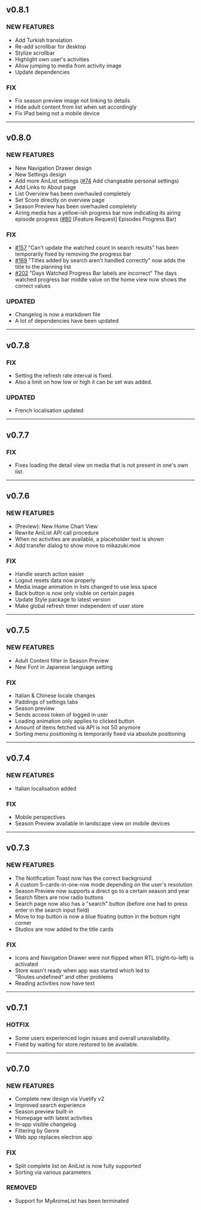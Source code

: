 ## v0.8.1

### NEW FEATURES
- Add Turkish translation
- Re-add scrollbar for desktop
- Stylize scrollbar
- Highlight own user's activities
- Allow jumping to media from activity image
- Update dependencies

### FIX
- Fix season preview image not linking to details
- Hide adult content from list when set accordingly
- Fix iPad being not a mobile device

---

## v0.8.0

### NEW FEATURES

- New Navigation Drawer design
- New Settings design
- Add more AniList settings ([#74](https://github.com/NicoAiko/mikazuki/issues/74) Add changeable personal settings)
- Add Links to About page
- List Overview has been overhauled completely
- Set Score directly on overview page
- Season Preview has been overhauled completely
- Airing media has a yellow-ish progress bar now indicating its airing episode progress ([#80](https://github.com/NicoAiko/mikazuki/issues/80) [Feature Request] Episodes Progress Bar)

### FIX

- [#157](https://github.com/NicoAiko/mikazuki/issues/157) "Can't update the watched count in search results" has been temporarily fixed by removing the progress bar
- [#169](https://github.com/NicoAiko/mikazuki/issues/169) "Titles added by search aren't handled correctly" now adds the title to the planning list
- [#202](https://github.com/NicoAiko/mikazuki/issues/202) "Days Watched Progress Bar labels are incorrect" The days watched progress bar middle value on the home view now shows the correct values

### UPDATED

- Changelog is now a markdown file
- A lot of dependencies have been updated

---

## v0.7.8

### FIX

- Setting the refresh rate interval is fixed.
- Also a limit on how low or high it can be set was added.

### UPDATED

- French localisation updated

---

## v0.7.7

### FIX

- Fixes loading the detail view on media that is not present in one's own list.

---

## v0.7.6

### NEW FEATURES

- (Preview): New Home Chart View
- Rewrite AniList API call procedure
- When no activities are available, a placeholder text is shown
- Add transfer dialog to show move to mikazuki.moe

### FIX

- Handle search action easier
- Logout resets data now properly
- Media image animation in lists changed to use less space
- Back button is now only visible on certain pages
- Update Style package to latest version
- Make global refresh timer independent of user store

---

## v0.7.5

### NEW FEATURES

- Adult Content filter in Season Preview
- New Font in Japanese language setting

### FIX

- Italian & Chinese locale changes
- Paddings of settings tabs
- Season preview
- Sends access token of logged in user
- Loading animation only applies to clicked button
- Amount of items fetched via API is not 50 anymore
- Sorting menu positioning is temporarily fixed via absolute positioning

---

## v0.7.4

### NEW FEATURES

- Italian localisation added

### FIX

- Mobile perspectives
- Season Preview available in landscape view on mobile devices

---

## v0.7.3

### NEW FEATURES

- The Notification Toast now has the correct background
- A custom 5-cards-in-one-row mode depending on the user's resolution
- Season Preview now supports a direct go to a certain season and year
- Search filters are now radio buttons
- Search page now also has a "search" button (before one had to press enter in the search input field)
- Move to top button is now a blue floating button in the bottom right corner
- Studios are now added to the title cards

### FIX

- Icons and Navigation Drawer were not flipped when RTL (right-to-left) is activated
- Store wasn't ready when app was started which led to "Routes.undefined" and other problems
- Reading activities now have text

---

## v0.7.1

### HOTFIX

- Some users experienced login issues and overall unavailability.
- Fixed by waiting for store.restored to be available.

---

## v0.7.0

### NEW FEATURES

- Complete new design via Vuetify v2
- Improved search experience
- Season preview built-in
- Homepage with latest activities
- In-app visible changelog
- Filtering by Genre
- Web app replaces electron app

### FIX

- Split complete list on AniList is now fully supported
- Sorting via various parameters

### REMOVED

- Support for MyAnimeList has been terminated

